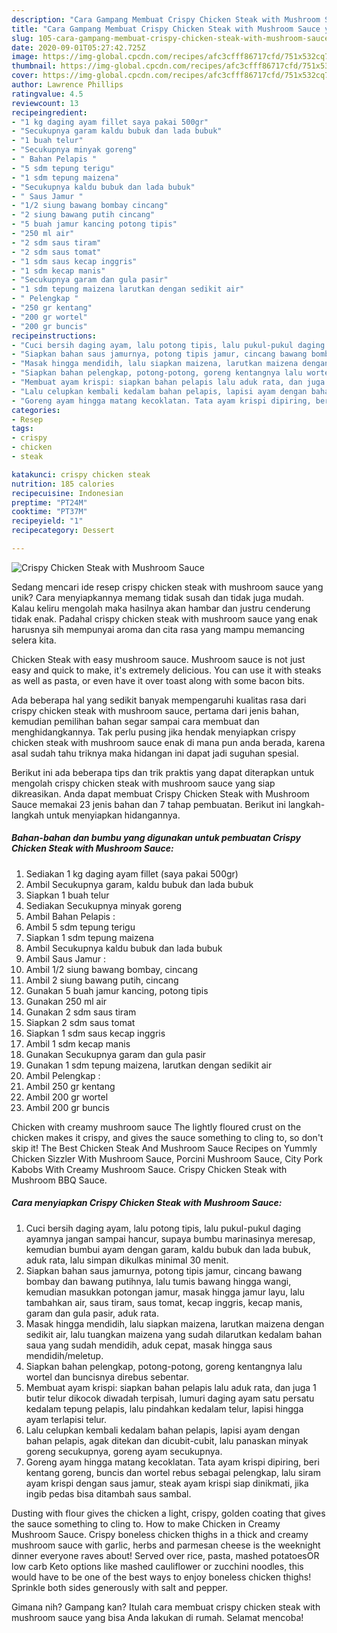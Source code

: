 ```yaml
---
description: "Cara Gampang Membuat Crispy Chicken Steak with Mushroom Sauce yang Lezat"
title: "Cara Gampang Membuat Crispy Chicken Steak with Mushroom Sauce yang Lezat"
slug: 105-cara-gampang-membuat-crispy-chicken-steak-with-mushroom-sauce-yang-lezat
date: 2020-09-01T05:27:42.725Z
image: https://img-global.cpcdn.com/recipes/afc3cfff86717cfd/751x532cq70/crispy-chicken-steak-with-mushroom-sauce-foto-resep-utama.jpg
thumbnail: https://img-global.cpcdn.com/recipes/afc3cfff86717cfd/751x532cq70/crispy-chicken-steak-with-mushroom-sauce-foto-resep-utama.jpg
cover: https://img-global.cpcdn.com/recipes/afc3cfff86717cfd/751x532cq70/crispy-chicken-steak-with-mushroom-sauce-foto-resep-utama.jpg
author: Lawrence Phillips
ratingvalue: 4.5
reviewcount: 13
recipeingredient:
- "1 kg daging ayam fillet saya pakai 500gr"
- "Secukupnya garam kaldu bubuk dan lada bubuk"
- "1 buah telur"
- "Secukupnya minyak goreng"
- " Bahan Pelapis "
- "5 sdm tepung terigu"
- "1 sdm tepung maizena"
- "Secukupnya kaldu bubuk dan lada bubuk"
- " Saus Jamur "
- "1/2 siung bawang bombay cincang"
- "2 siung bawang putih cincang"
- "5 buah jamur kancing potong tipis"
- "250 ml air"
- "2 sdm saus tiram"
- "2 sdm saus tomat"
- "1 sdm saus kecap inggris"
- "1 sdm kecap manis"
- "Secukupnya garam dan gula pasir"
- "1 sdm tepung maizena larutkan dengan sedikit air"
- " Pelengkap "
- "250 gr kentang"
- "200 gr wortel"
- "200 gr buncis"
recipeinstructions:
- "Cuci bersih daging ayam, lalu potong tipis, lalu pukul-pukul daging ayamnya jangan sampai hancur, supaya bumbu marinasinya meresap, kemudian bumbui ayam dengan garam, kaldu bubuk dan lada bubuk, aduk rata, lalu simpan dikulkas minimal 30 menit."
- "Siapkan bahan saus jamurnya, potong tipis jamur, cincang bawang bombay dan bawang putihnya, lalu tumis bawang hingga wangi, kemudian masukkan potongan jamur, masak hingga jamur layu, lalu tambahkan air, saus tiram, saus tomat, kecap inggris, kecap manis, garam dan gula pasir, aduk rata."
- "Masak hingga mendidih, lalu siapkan maizena, larutkan maizena dengan sedikit air, lalu tuangkan maizena yang sudah dilarutkan kedalam bahan saua yang sudah mendidih, aduk cepat, masak hingga saus mendidih/meletup."
- "Siapkan bahan pelengkap, potong-potong, goreng kentangnya lalu wortel dan buncisnya direbus sebentar."
- "Membuat ayam krispi: siapkan bahan pelapis lalu aduk rata, dan juga 1 butir telur dikocok diwadah terpisah, lumuri daging ayam satu persatu kedalam tepung pelapis, lalu pindahkan kedalam telur, lapisi hingga ayam terlapisi telur."
- "Lalu celupkan kembali kedalam bahan pelapis, lapisi ayam dengan bahan pelapis, agak ditekan dan dicubit-cubit, lalu panaskan minyak goreng secukupnya, goreng ayam secukupnya."
- "Goreng ayam hingga matang kecoklatan. Tata ayam krispi dipiring, beri kentang goreng, buncis dan wortel rebus sebagai pelengkap, lalu siram ayam krispi dengan saus jamur, steak ayam krispi siap dinikmati, jika ingib pedas bisa ditambah saus sambal."
categories:
- Resep
tags:
- crispy
- chicken
- steak

katakunci: crispy chicken steak 
nutrition: 185 calories
recipecuisine: Indonesian
preptime: "PT24M"
cooktime: "PT37M"
recipeyield: "1"
recipecategory: Dessert

---
```



![Crispy Chicken Steak with Mushroom Sauce](https://img-global.cpcdn.com/recipes/afc3cfff86717cfd/751x532cq70/crispy-chicken-steak-with-mushroom-sauce-foto-resep-utama.jpg)

Sedang mencari ide resep crispy chicken steak with mushroom sauce yang unik? Cara menyiapkannya memang tidak susah dan tidak juga mudah. Kalau keliru mengolah maka hasilnya akan hambar dan justru cenderung tidak enak. Padahal crispy chicken steak with mushroom sauce yang enak harusnya sih mempunyai aroma dan cita rasa yang mampu memancing selera kita.

Chicken Steak with easy mushroom sauce. Mushroom sauce is not just easy and quick to make, it&#39;s extremely delicious. You can use it with steaks as well as pasta, or even have it over toast along with some bacon bits.

Ada beberapa hal yang sedikit banyak mempengaruhi kualitas rasa dari crispy chicken steak with mushroom sauce, pertama dari jenis bahan, kemudian pemilihan bahan segar sampai cara membuat dan menghidangkannya. Tak perlu pusing jika hendak menyiapkan crispy chicken steak with mushroom sauce enak di mana pun anda berada, karena asal sudah tahu triknya maka hidangan ini dapat jadi suguhan spesial.


Berikut ini ada beberapa tips dan trik praktis yang dapat diterapkan untuk mengolah crispy chicken steak with mushroom sauce yang siap dikreasikan. Anda dapat membuat Crispy Chicken Steak with Mushroom Sauce memakai 23 jenis bahan dan 7 tahap pembuatan. Berikut ini langkah-langkah untuk menyiapkan hidangannya.

<!--inarticleads1-->

##### Bahan-bahan dan bumbu yang digunakan untuk pembuatan Crispy Chicken Steak with Mushroom Sauce:

1. Sediakan 1 kg daging ayam fillet (saya pakai 500gr)
1. Ambil Secukupnya garam, kaldu bubuk dan lada bubuk
1. Siapkan 1 buah telur
1. Sediakan Secukupnya minyak goreng
1. Ambil  Bahan Pelapis :
1. Ambil 5 sdm tepung terigu
1. Siapkan 1 sdm tepung maizena
1. Ambil Secukupnya kaldu bubuk dan lada bubuk
1. Ambil  Saus Jamur :
1. Ambil 1/2 siung bawang bombay, cincang
1. Ambil 2 siung bawang putih, cincang
1. Gunakan 5 buah jamur kancing, potong tipis
1. Gunakan 250 ml air
1. Gunakan 2 sdm saus tiram
1. Siapkan 2 sdm saus tomat
1. Siapkan 1 sdm saus kecap inggris
1. Ambil 1 sdm kecap manis
1. Gunakan Secukupnya garam dan gula pasir
1. Gunakan 1 sdm tepung maizena, larutkan dengan sedikit air
1. Ambil  Pelengkap :
1. Ambil 250 gr kentang
1. Ambil 200 gr wortel
1. Ambil 200 gr buncis


Chicken with creamy mushroom sauce The lightly floured crust on the chicken makes it crispy, and gives the sauce something to cling to, so don&#39;t skip it! The Best Chicken Steak And Mushroom Sauce Recipes on Yummly Chicken Sizzler With Mushroom Sauce, Porcini Mushroom Sauce, City Pork Kabobs With Creamy Mushroom Sauce. Crispy Chicken Steak with Mushroom BBQ Sauce. 

<!--inarticleads2-->

##### Cara menyiapkan Crispy Chicken Steak with Mushroom Sauce:

1. Cuci bersih daging ayam, lalu potong tipis, lalu pukul-pukul daging ayamnya jangan sampai hancur, supaya bumbu marinasinya meresap, kemudian bumbui ayam dengan garam, kaldu bubuk dan lada bubuk, aduk rata, lalu simpan dikulkas minimal 30 menit.
1. Siapkan bahan saus jamurnya, potong tipis jamur, cincang bawang bombay dan bawang putihnya, lalu tumis bawang hingga wangi, kemudian masukkan potongan jamur, masak hingga jamur layu, lalu tambahkan air, saus tiram, saus tomat, kecap inggris, kecap manis, garam dan gula pasir, aduk rata.
1. Masak hingga mendidih, lalu siapkan maizena, larutkan maizena dengan sedikit air, lalu tuangkan maizena yang sudah dilarutkan kedalam bahan saua yang sudah mendidih, aduk cepat, masak hingga saus mendidih/meletup.
1. Siapkan bahan pelengkap, potong-potong, goreng kentangnya lalu wortel dan buncisnya direbus sebentar.
1. Membuat ayam krispi: siapkan bahan pelapis lalu aduk rata, dan juga 1 butir telur dikocok diwadah terpisah, lumuri daging ayam satu persatu kedalam tepung pelapis, lalu pindahkan kedalam telur, lapisi hingga ayam terlapisi telur.
1. Lalu celupkan kembali kedalam bahan pelapis, lapisi ayam dengan bahan pelapis, agak ditekan dan dicubit-cubit, lalu panaskan minyak goreng secukupnya, goreng ayam secukupnya.
1. Goreng ayam hingga matang kecoklatan. Tata ayam krispi dipiring, beri kentang goreng, buncis dan wortel rebus sebagai pelengkap, lalu siram ayam krispi dengan saus jamur, steak ayam krispi siap dinikmati, jika ingib pedas bisa ditambah saus sambal.


Dusting with flour gives the chicken a light, crispy, golden coating that gives the sauce something to cling to. How to make Chicken in Creamy Mushroom Sauce. Crispy boneless chicken thighs in a thick and creamy mushroom sauce with garlic, herbs and parmesan cheese is the weeknight dinner everyone raves about! Served over rice, pasta, mashed potatoesOR low carb Keto options like mashed cauliflower or zucchini noodles, this would have to be one of the best ways to enjoy boneless chicken thighs! Sprinkle both sides generously with salt and pepper. 

Gimana nih? Gampang kan? Itulah cara membuat crispy chicken steak with mushroom sauce yang bisa Anda lakukan di rumah. Selamat mencoba!
